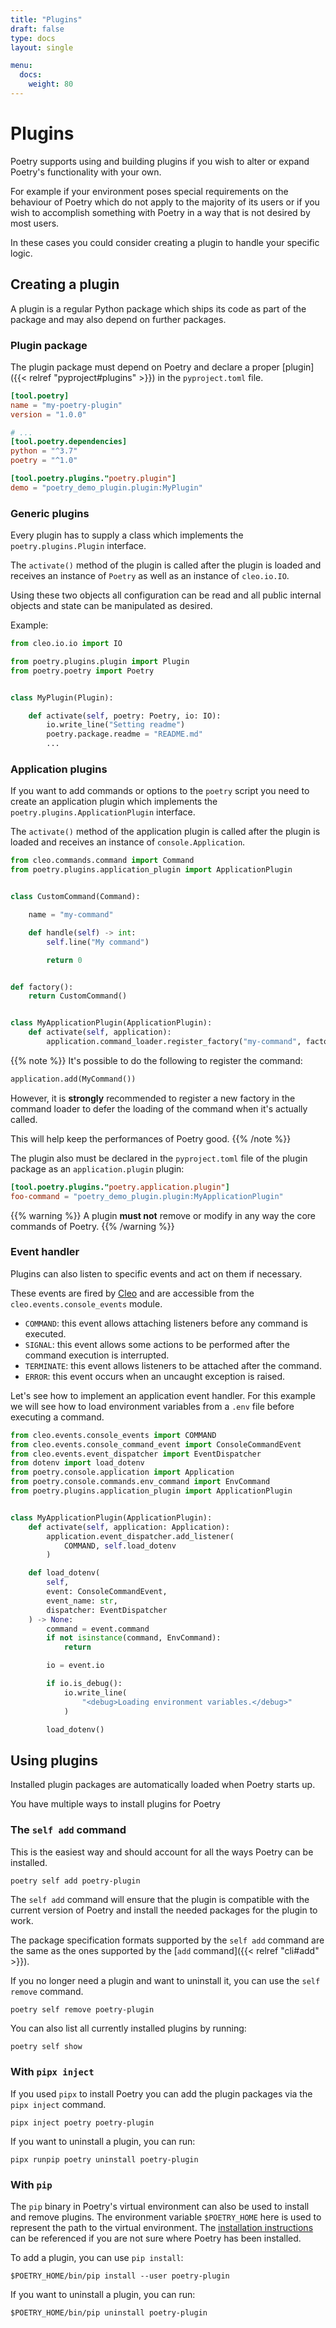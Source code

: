 ```yaml
---
title: "Plugins"
draft: false
type: docs
layout: single

menu:
  docs:
    weight: 80
---
```


# Plugins

Poetry supports using and building plugins if you wish to
alter or expand Poetry's functionality with your own.

For example if your environment poses special requirements
on the behaviour of Poetry which do not apply to the majority of its users
or if you wish to accomplish something with Poetry in a way that is not desired by most users.

In these cases you could consider creating a plugin to handle your specific logic.


## Creating a plugin

A plugin is a regular Python package which ships its code as part of the package
and may also depend on further packages.

### Plugin package

The plugin package must depend on Poetry
and declare a proper [plugin]({{< relref "pyproject#plugins" >}}) in the `pyproject.toml` file.

```toml
[tool.poetry]
name = "my-poetry-plugin"
version = "1.0.0"

# ...
[tool.poetry.dependencies]
python = "^3.7"
poetry = "^1.0"

[tool.poetry.plugins."poetry.plugin"]
demo = "poetry_demo_plugin.plugin:MyPlugin"
```

### Generic plugins

Every plugin has to supply a class which implements the `poetry.plugins.Plugin` interface.

The `activate()` method of the plugin is called after the plugin is loaded
and receives an instance of `Poetry` as well as an instance of `cleo.io.IO`.

Using these two objects all configuration can be read
and all public internal objects and state can be manipulated as desired.

Example:

```python
from cleo.io.io import IO

from poetry.plugins.plugin import Plugin
from poetry.poetry import Poetry


class MyPlugin(Plugin):

    def activate(self, poetry: Poetry, io: IO):
        io.write_line("Setting readme")
        poetry.package.readme = "README.md"
        ...
```

### Application plugins

If you want to add commands or options to the `poetry` script you need
to create an application plugin which implements the `poetry.plugins.ApplicationPlugin` interface.

The `activate()` method of the application plugin is called after the plugin is loaded
and receives an instance of `console.Application`.

```python
from cleo.commands.command import Command
from poetry.plugins.application_plugin import ApplicationPlugin


class CustomCommand(Command):

    name = "my-command"

    def handle(self) -> int:
        self.line("My command")

        return 0


def factory():
    return CustomCommand()


class MyApplicationPlugin(ApplicationPlugin):
    def activate(self, application):
        application.command_loader.register_factory("my-command", factory)
```

{{% note %}}
It's possible to do the following to register the command:

```python
application.add(MyCommand())
```

However, it is **strongly** recommended to register a new factory
in the command loader to defer the loading of the command when it's actually
called.

This will help keep the performances of Poetry good.
{{% /note %}}

The plugin also must be declared in the `pyproject.toml` file of the plugin package
as an `application.plugin` plugin:

```toml
[tool.poetry.plugins."poetry.application.plugin"]
foo-command = "poetry_demo_plugin.plugin:MyApplicationPlugin"
```

{{% warning %}}
A plugin **must not** remove or modify in any way the core commands of Poetry.
{{% /warning %}}


### Event handler

Plugins can also listen to specific events and act on them if necessary.

These events are fired by [Cleo](https://github.com/sdispater/cleo)
and are accessible from the `cleo.events.console_events` module.

- `COMMAND`: this event allows attaching listeners before any command is executed.
- `SIGNAL`: this event allows some actions to be performed after the command execution is interrupted.
- `TERMINATE`: this event allows listeners to be attached after the command.
- `ERROR`: this event occurs when an uncaught exception is raised.

Let's see how to implement an application event handler. For this example
we will see how to load environment variables from a `.env` file before executing
a command.


```python
from cleo.events.console_events import COMMAND
from cleo.events.console_command_event import ConsoleCommandEvent
from cleo.events.event_dispatcher import EventDispatcher
from dotenv import load_dotenv
from poetry.console.application import Application
from poetry.console.commands.env_command import EnvCommand
from poetry.plugins.application_plugin import ApplicationPlugin


class MyApplicationPlugin(ApplicationPlugin):
    def activate(self, application: Application):
        application.event_dispatcher.add_listener(
            COMMAND, self.load_dotenv
        )

    def load_dotenv(
        self,
        event: ConsoleCommandEvent,
        event_name: str,
        dispatcher: EventDispatcher
    ) -> None:
        command = event.command
        if not isinstance(command, EnvCommand):
            return

        io = event.io

        if io.is_debug():
            io.write_line(
                "<debug>Loading environment variables.</debug>"
            )

        load_dotenv()
```


## Using plugins

Installed plugin packages are automatically loaded when Poetry starts up.

You have multiple ways to install plugins for Poetry

### The `self add` command

This is the easiest way and should account for all the ways Poetry can be installed.

```bash
poetry self add poetry-plugin
```

The `self add` command will ensure that the plugin is compatible with the current version of Poetry
and install the needed packages for the plugin to work.

The package specification formats supported by the `self add` command are the same as the ones supported
by the [`add` command]({{< relref "cli#add" >}}).

If you no longer need a plugin and want to uninstall it, you can use the `self remove` command.

```shell
poetry self remove poetry-plugin
```

You can also list all currently installed plugins by running:

```shell
poetry self show
```

### With `pipx inject`

If you used `pipx` to install Poetry you can add the plugin packages via the `pipx inject` command.

```shell
pipx inject poetry poetry-plugin
```

If you want to uninstall a plugin, you can run:

```shell
pipx runpip poetry uninstall poetry-plugin
```

### With `pip`

The `pip` binary in Poetry's virtual environment can also be used to install and remove plugins.
The environment variable `$POETRY_HOME` here is used to represent the path to the virtual environment.
The [installation instructions](/docs/) can be referenced if you are not
sure where Poetry has been installed.

To add a plugin, you can use `pip install`:

```shell
$POETRY_HOME/bin/pip install --user poetry-plugin
```

If you want to uninstall a plugin, you can run:

```shell
$POETRY_HOME/bin/pip uninstall poetry-plugin
```
